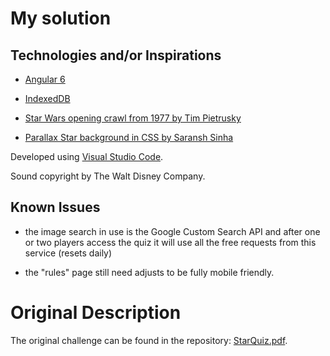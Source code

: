 # My solution

## Technologies and/or Inspirations

* [Angular 6](https://angular.io/)
* [IndexedDB](https://developer.mozilla.org/en-US/docs/Web/API/IndexedDB_API)

* [Star Wars opening crawl from 1977 by Tim Pietrusky](https://codepen.io/TimPietrusky/pen/eHGfj)
* [Parallax Star background in CSS by Saransh Sinha](https://codepen.io/saransh/pen/BKJun)

Developed using [Visual Studio Code](https://code.visualstudio.com/).

Sound copyright by The Walt Disney Company.

## Known Issues

* the image search in use is the Google Custom Search API and after one or two players access the quiz it will use all the free requests from this service (resets daily)

* the "rules" page still need adjusts to be fully mobile friendly.

# Original Description

The original challenge can be found in the repository: [StarQuiz.pdf](/StarQuiz.pdf).
